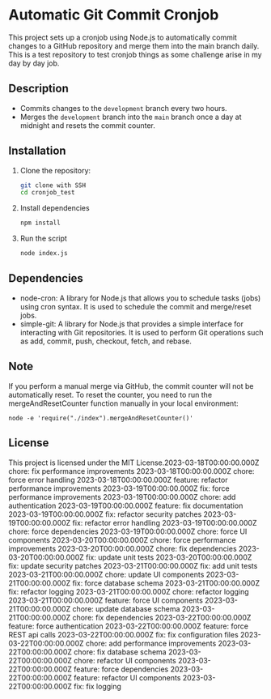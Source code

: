 # Automatic Git Commit Cronjob

This project sets up a cronjob using Node.js to automatically commit changes to a GitHub repository and merge them into the main branch daily. This is a test repository to test cronjob things as some challenge arise in my day by day job.

## Description

- Commits changes to the `development` branch every two hours.
- Merges the `development` branch into the `main` branch once a day at midnight and resets the commit counter.

## Installation

1. Clone the repository:
   ```sh
   git clone with SSH
   cd cronjob_test

2. Install dependencies
    ```sh
    npm install

3. Run the script
    ```sh
    node index.js

## Dependencies
- node-cron: A library for Node.js that allows you to schedule tasks (jobs) using cron syntax. It is used to schedule the commit and merge/reset jobs.
- simple-git: A library for Node.js that provides a simple interface for interacting with Git repositories. It is used to perform Git operations such as add, commit, push, checkout, fetch, and rebase.

## Note

If you perform a manual merge via GitHub, the commit counter will not be automatically reset. To reset the counter, you need to run the mergeAndResetCounter function manually in your local environment:

```
node -e 'require("./index").mergeAndResetCounter()'
```

## License

This project is licensed under the MIT License.2023-03-18T00:00:00.000Z chore: fix performance improvements
2023-03-18T00:00:00.000Z chore: force error handling
2023-03-18T00:00:00.000Z feature: refactor performance improvements
2023-03-19T00:00:00.000Z fix: force performance improvements
2023-03-19T00:00:00.000Z chore: add authentication
2023-03-19T00:00:00.000Z feature: fix documentation
2023-03-19T00:00:00.000Z fix: refactor security patches
2023-03-19T00:00:00.000Z fix: refactor error handling
2023-03-19T00:00:00.000Z chore: force dependencies
2023-03-19T00:00:00.000Z chore: force UI components
2023-03-20T00:00:00.000Z chore: force performance improvements
2023-03-20T00:00:00.000Z chore: fix dependencies
2023-03-20T00:00:00.000Z fix: update unit tests
2023-03-20T00:00:00.000Z fix: update security patches
2023-03-21T00:00:00.000Z fix: add unit tests
2023-03-21T00:00:00.000Z chore: update UI components
2023-03-21T00:00:00.000Z fix: force database schema
2023-03-21T00:00:00.000Z fix: refactor logging
2023-03-21T00:00:00.000Z chore: refactor logging
2023-03-21T00:00:00.000Z feature: force UI components
2023-03-21T00:00:00.000Z chore: update database schema
2023-03-21T00:00:00.000Z chore: fix dependencies
2023-03-22T00:00:00.000Z feature: force authentication
2023-03-22T00:00:00.000Z feature: force REST api calls
2023-03-22T00:00:00.000Z fix: fix configuration files
2023-03-22T00:00:00.000Z chore: add performance improvements
2023-03-22T00:00:00.000Z chore: fix database schema
2023-03-22T00:00:00.000Z chore: refactor UI components
2023-03-22T00:00:00.000Z feature: force dependencies
2023-03-22T00:00:00.000Z feature: refactor UI components
2023-03-22T00:00:00.000Z fix: fix logging
